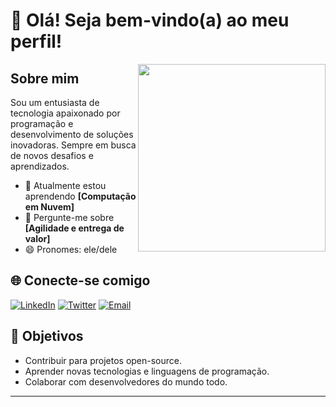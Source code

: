 # 👋 Olá! Seja bem-vindo(a) ao meu perfil!

<img src="https://media.giphy.com/media/26tn33aiTi1jkl6H6/giphy.gif" align="right" width="300">

## Sobre mim

Sou um entusiasta de tecnologia apaixonado por programação e desenvolvimento de soluções inovadoras. Sempre em busca de novos desafios e aprendizados.

- 🌱 Atualmente estou aprendendo **[Computação em Nuvem]**
- 💬 Pergunte-me sobre **[Agilidade e entrega de valor]**
- 😄 Pronomes: ele/dele



## 🌐 Conecte-se comigo

[![LinkedIn](https://img.shields.io/badge/-LinkedIn-0A66C2?style=flat&logo=LinkedIn&logoColor=white)](https://www.linkedin.com/in/seu-perfil/)
[![Twitter](https://img.shields.io/badge/-Twitter-1DA1F2?style=flat&logo=Twitter&logoColor=white)](https://twitter.com/seu-usuario)
[![Email](https://img.shields.io/badge/-Email-D14836?style=flat&logo=Gmail&logoColor=white)](mailto:seu-email@example.com)


## 🎯 Objetivos

- Contribuir para projetos open-source.
- Aprender novas tecnologias e linguagens de programação.
- Colaborar com desenvolvedores do mundo todo.

---
